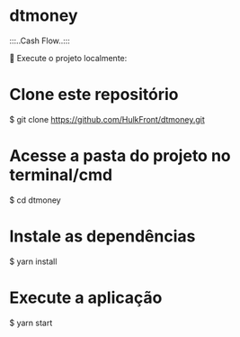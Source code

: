 # dtmoney
:::..Cash Flow..:::


🏁 Execute o projeto localmente:
# Clone este repositório
$ git clone https://github.com/HulkFront/dtmoney.git

# Acesse a pasta do projeto no terminal/cmd
$ cd dtmoney

# Instale as dependências
$ yarn install

# Execute a aplicação
$ yarn start

